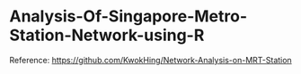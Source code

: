 # Analysis-Of-Singapore-Metro-Station-Network-using-R

Reference: https://github.com/KwokHing/Network-Analysis-on-MRT-Station
